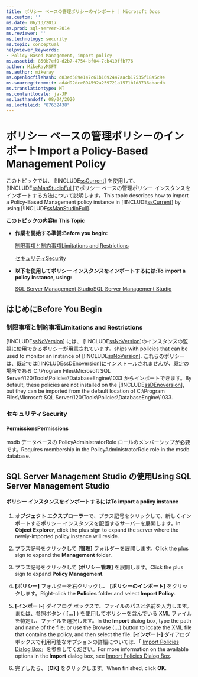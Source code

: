 ```yaml
---
title: ポリシー ベースの管理ポリシーのインポート | Microsoft Docs
ms.custom: ''
ms.date: 06/13/2017
ms.prod: sql-server-2014
ms.reviewer: ''
ms.technology: security
ms.topic: conceptual
helpviewer_keywords:
- Policy-Based Management, import policy
ms.assetid: 850b7ef9-d2b7-4754-bf04-7cb419ffb776
author: MikeRayMSFT
ms.author: mikeray
ms.openlocfilehash: d83ed589e147c61b1692447aacb17535f18a5c9e
ms.sourcegitcommit: ad4d92dce894592a259721a1571b1d8736abacdb
ms.translationtype: MT
ms.contentlocale: ja-JP
ms.lasthandoff: 08/04/2020
ms.locfileid: "87632438"
---
```

# <a name="import-a-policy-based-management-policy"></a><span data-ttu-id="357b6-102">ポリシー ベースの管理ポリシーのインポート</span><span class="sxs-lookup"><span data-stu-id="357b6-102">Import a Policy-Based Management Policy</span></span>
  <span data-ttu-id="357b6-103">このトピックでは、 [!INCLUDE[ssCurrent](../../includes/sscurrent-md.md)] を使用して、 [!INCLUDE[ssManStudioFull](../../includes/ssmanstudiofull-md.md)]でポリシー ベースの管理ポリシー インスタンスをインポートする方法について説明します。</span><span class="sxs-lookup"><span data-stu-id="357b6-103">This topic describes how to import a Policy-Based Management policy instance in [!INCLUDE[ssCurrent](../../includes/sscurrent-md.md)] by using [!INCLUDE[ssManStudioFull](../../includes/ssmanstudiofull-md.md)].</span></span>  
  
 <span data-ttu-id="357b6-104">**このトピックの内容**</span><span class="sxs-lookup"><span data-stu-id="357b6-104">**In This Topic**</span></span>  
  
-   <span data-ttu-id="357b6-105">**作業を開始する準備:**</span><span class="sxs-lookup"><span data-stu-id="357b6-105">**Before you begin:**</span></span>  
  
     [<span data-ttu-id="357b6-106">制限事項と制約事項</span><span class="sxs-lookup"><span data-stu-id="357b6-106">Limitations and Restrictions</span></span>](#Restrictions)  
  
     [<span data-ttu-id="357b6-107">セキュリティ</span><span class="sxs-lookup"><span data-stu-id="357b6-107">Security</span></span>](#Security)  
  
-   <span data-ttu-id="357b6-108">**以下を使用してポリシー インスタンスをインポートするには:**</span><span class="sxs-lookup"><span data-stu-id="357b6-108">**To import a policy instance, using:**</span></span>  
  
     [<span data-ttu-id="357b6-109">SQL Server Management Studio</span><span class="sxs-lookup"><span data-stu-id="357b6-109">SQL Server Management Studio</span></span>](#SSMSProcedure)  
  
##  <a name="before-you-begin"></a><a name="BeforeYouBegin"></a> <span data-ttu-id="357b6-110">はじめに</span><span class="sxs-lookup"><span data-stu-id="357b6-110">Before You Begin</span></span>  
  
###  <a name="limitations-and-restrictions"></a><a name="Restrictions"></a> <span data-ttu-id="357b6-111">制限事項と制約事項</span><span class="sxs-lookup"><span data-stu-id="357b6-111">Limitations and Restrictions</span></span>  
 [!INCLUDE[ssNoVersion](../../includes/ssnoversion-md.md)] <span data-ttu-id="357b6-112">には、 [!INCLUDE[ssNoVersion](../../includes/ssnoversion-md.md)]のインスタンスの監視に使用できるポリシーが用意されています。</span><span class="sxs-lookup"><span data-stu-id="357b6-112">ships with policies that can be used to monitor an instance of [!INCLUDE[ssNoVersion](../../includes/ssnoversion-md.md)].</span></span> <span data-ttu-id="357b6-113">これらのポリシーは、既定では[!INCLUDE[ssDEnoversion](../../includes/ssdenoversion-md.md)]にインストールされませんが、既定の場所である C:\Program Files\Microsoft SQL Server\120\Tools\Policies\DatabaseEngine\1033 からインポートできます。</span><span class="sxs-lookup"><span data-stu-id="357b6-113">By default, these policies are not installed on the [!INCLUDE[ssDEnoversion](../../includes/ssdenoversion-md.md)], but they can be imported from the default location of C:\Program Files\Microsoft SQL Server\120\Tools\Policies\DatabaseEngine\1033.</span></span>  
  
###  <a name="security"></a><a name="Security"></a> <span data-ttu-id="357b6-114">セキュリティ</span><span class="sxs-lookup"><span data-stu-id="357b6-114">Security</span></span>  
  
####  <a name="permissions"></a><a name="Permissions"></a> <span data-ttu-id="357b6-115">Permissions</span><span class="sxs-lookup"><span data-stu-id="357b6-115">Permissions</span></span>  
 <span data-ttu-id="357b6-116">msdb データベースの PolicyAdministratorRole ロールのメンバーシップが必要です。</span><span class="sxs-lookup"><span data-stu-id="357b6-116">Requires membership in the PolicyAdministratorRole role in the msdb database.</span></span>  
  
##  <a name="using-sql-server-management-studio"></a><a name="SSMSProcedure"></a> <span data-ttu-id="357b6-117">SQL Server Management Studio の使用</span><span class="sxs-lookup"><span data-stu-id="357b6-117">Using SQL Server Management Studio</span></span>  
  
#### <a name="to-import-a-policy-instance"></a><span data-ttu-id="357b6-118">ポリシー インスタンスをインポートするには</span><span class="sxs-lookup"><span data-stu-id="357b6-118">To import a policy instance</span></span>  
  
1.  <span data-ttu-id="357b6-119">**オブジェクト エクスプローラー**で、プラス記号をクリックして、新しくインポートするポリシー インスタンスを配置するサーバーを展開します。</span><span class="sxs-lookup"><span data-stu-id="357b6-119">In **Object Explorer**, click the plus sign to expand the server where the newly-imported policy instance will reside.</span></span>  
  
2.  <span data-ttu-id="357b6-120">プラス記号をクリックして **[管理]** フォルダーを展開します。</span><span class="sxs-lookup"><span data-stu-id="357b6-120">Click the plus sign to expand the **Management** folder.</span></span>  
  
3.  <span data-ttu-id="357b6-121">プラス記号をクリックして **[ポリシー管理]** を展開します。</span><span class="sxs-lookup"><span data-stu-id="357b6-121">Click the plus sign to expand **Policy Management**.</span></span>  
  
4.  <span data-ttu-id="357b6-122">**[ポリシー]** フォルダーを右クリックし、 **[ポリシーのインポート]** をクリックします。</span><span class="sxs-lookup"><span data-stu-id="357b6-122">Right-click the **Policies** folder and select **Import Policy**.</span></span>  
  
5.  <span data-ttu-id="357b6-123">**[インポート]** ダイアログ ボックスで、ファイルのパスと名前を入力します。または、参照ボタン ( **[...]** ) を使用してポリシーを含んでいる XML ファイルを特定し、ファイルを選択します。</span><span class="sxs-lookup"><span data-stu-id="357b6-123">In the **Import** dialog box, type the path and name of the file; or use the Browse (**...**) button to locate the XML file that contains the policy, and then select the file.</span></span> <span data-ttu-id="357b6-124">**[インポート]** ダイアログ ボックスで利用可能なオプションの詳細については、「 [Import Policies Dialog Box](import-policies-dialog-box.md)」を参照してください。</span><span class="sxs-lookup"><span data-stu-id="357b6-124">For more information on the available options in the **Import** dialog box, see [Import Policies Dialog Box](import-policies-dialog-box.md).</span></span>  
  
6.  <span data-ttu-id="357b6-125">完了したら、 **[OK]** をクリックします。</span><span class="sxs-lookup"><span data-stu-id="357b6-125">When finished, click **OK**.</span></span>  
  
  
